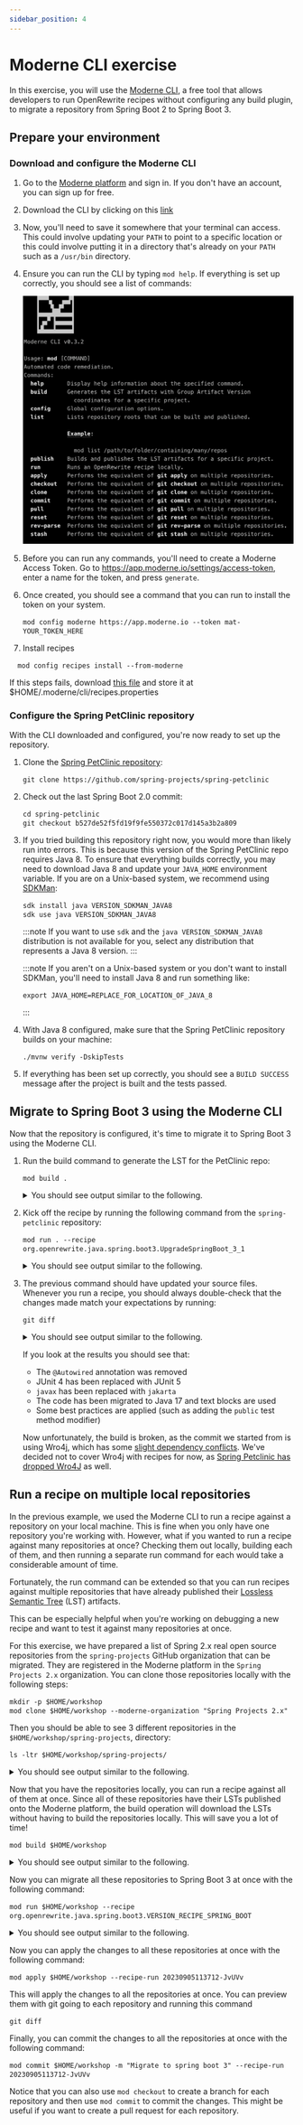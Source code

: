```yaml
---
sidebar_position: 4
---
```


# Moderne CLI exercise

In this exercise, you will use the [Moderne CLI](https://docs.moderne.io/moderne-cli/cli-intro), a free tool that
allows developers to run OpenRewrite recipes without configuring any build plugin, to migrate a repository from Spring
Boot 2 to Spring Boot 3.

## Prepare your environment

### Download and configure the Moderne CLI

1. Go to the [Moderne platform](https://app.moderne.io) and sign in. If you don't have an account, you can sign up for
   free.

2. Download the CLI by clicking on this [link](https://drive.google.com/file/d/1kFvtV_13UPnsW1VtzUTDzd6R-Q6Um-vf/view?usp=drive_link)

3. Now, you'll need to save it somewhere that your terminal can access. This could
   involve updating your `PATH` to point to a specific location or this could involve putting it in a directory that's
   already on your `PATH` such as a `/usr/bin` directory.

4. Ensure you can run the CLI by typing `mod help`. If everything is set up correctly, you should see a list of
   commands:

   ![](assets/mod-cli.png)

5. Before you can run any commands, you'll need to create a Moderne Access Token. Go
   to https://app.moderne.io/settings/access-token, enter a name for the token, and press `generate`.

6. Once created, you should see a command that you can run to install the token on your system.

   ```shell
   mod config moderne https://app.moderne.io --token mat-YOUR_TOKEN_HERE
   ```

7. Install recipes

```shell
  mod config recipes install --from-moderne
```

If this steps fails, download [this file](https://gist.github.com/rpau/e848744e3ece1fabbe4fb9451843e371) and store it at $HOME/.moderne/cli/recipes.properties 

### Configure the Spring PetClinic repository

With the CLI downloaded and configured, you're now ready to set up the repository.

1. Clone the [Spring PetClinic
   repository](https://github.com/spring-projects/spring-petclinic):

   ```shell
   git clone https://github.com/spring-projects/spring-petclinic
   ```

2. Check out the last Spring Boot 2.0 commit:

   ```shell
   cd spring-petclinic
   git checkout b527de52f5fd19f9fe550372c017d145a3b2a809
   ```

3. If you tried building this repository right now, you would more than likely run into errors. This is because this
   version of the Spring PetClinic repo requires Java 8. To ensure that everything builds correctly, you may need to
   download Java 8 and update your `JAVA_HOME` environment variable. If you are on a Unix-based system, we recommend
   using [SDKMan](https://sdkman.io/):

   ```shell
   sdk install java VERSION_SDKMAN_JAVA8
   sdk use java VERSION_SDKMAN_JAVA8
   ```

   :::note
   If you want to use `sdk` and the `java VERSION_SDKMAN_JAVA8` distribution is not available for you, select any distribution
   that represents a Java 8 version.
   :::

   :::note
   If you aren't on a Unix-based system or you don't want to install SDKMan, you'll need to install Java 8 and run
   something like:

    ```shell
    export JAVA_HOME=REPLACE_FOR_LOCATION_OF_JAVA_8
    ```

   :::

4. With Java 8 configured, make sure that the Spring PetClinic repository builds on your machine:

   ```shell
   ./mvnw verify -DskipTests
   ```

5. If everything has been set up correctly, you should see a `BUILD SUCCESS` message after the project is built and the
   tests passed.

## Migrate to Spring Boot 3 using the Moderne CLI

Now that the repository is configured, it's time to migrate it to Spring Boot 3 using the Moderne CLI.

1. Run the build command to generate the LST for the PetClinic repo:

   ```shell
   mod build .
   ```

   <details>
   <summary>You should see output similar to the following.</summary>

   ```
       ▛▀▀▚▖  ▗▄▟▜
       ▌   ▜▄▟▀  ▐
       ▛▀▀█▀▛▀▀▀▀▜
       ▌▟▀  ▛▀▀▀▀▜
       ▀▀▀▀▀▀▀▀▀▀▀
   Moderne CLI v0.3.0

   > Selecting repositories

   > spring-projects/spring-petclinic@mainnic
   Selected 1 repositories (0.02s)
   
   > Building LST(s)
   
   > spring-projects/spring-petclinic@main
   Build output will be written to file://./.moderne/build/20230904223334-5kM1v/build.log
   
   🏗 Step 1 - build with Maven
   Selected a Java 8 JDK.
   
   🏗 Step 2 - build with Native
   ✅ Built LST file://./.moderne/build/20230904223334-5kM1v/spring-petclinic-20230904223403-ast.jar (28s)
   
   
   MOD SUCCEEDED in (28s)             .
   ```
   </details>

2. Kick off the recipe by running the following command from the
`spring-petclinic` repository:

   ```shell
   mod run . --recipe org.openrewrite.java.spring.boot3.UpgradeSpringBoot_3_1
   ```

   <details>
   <summary>You should see output similar to the following.</summary>

   ```
       ▛▀▀▚▖  ▗▄▟▜
       ▌   ▜▄▟▀  ▐
       ▛▀▀█▀▛▀▀▀▀▜
       ▌▟▀  ▛▀▀▀▀▜
       ▀▀▀▀▀▀▀▀▀▀▀
   Moderne CLI v0.3.0

   > Selecting repositories
   
   > spring-projects/spring-petclinic@main
   Selected 1 repositories (0.03s)
   
   > Running recipe org.openrewrite.java.spring.boot3.VERSION_RECIPE_SPRING_BOOT
   
   > spring-projects/spring-petclinic@main
   No changes.
   Found results on 0 repositories (14m 56s)
   
   MOD SUCCEEDED in (14m 56s)   
   ```

   </details>

4. The previous command should have updated your source files. Whenever you run a recipe, you should always double-check
   that the changes made match your expectations by running:

   ```shell
   git diff
   ```

   <details>
   <summary>You should see output similar to the following.</summary>

   ```diff
   diff --git a/pom.xml b/pom.xml
   index 0b8f9c2..738ff94 100644
   --- a/pom.xml
   +++ b/pom.xml
   @@ -10,14 +10,14 @@
      <parent>
   	 <groupId>org.springframework.boot</groupId>
   	 <artifactId>spring-boot-starter-parent</artifactId>
   -    <version>2.0.0.RELEASE</version>
   +    <version>VERSION_SPRING_BOOT31</version>
      </parent>
      <name>petclinic</name>
    
      <properties>
    
   	 <!-- Generic properties -->
   -    <java.version>1.8</java.version>
   +    <java.version>17</java.version>
   	 <project.build.sourceEncoding>UTF-8</project.build.sourceEncoding>
   	 <project.reporting.outputEncoding>UTF-8</project.reporting.outputEncoding>
    
   @@ -25,7 +25,7 @@
   	 <webjars-bootstrap.version>3.3.6</webjars-bootstrap.version>
   	 <webjars-jquery-ui.version>1.11.4</webjars-jquery-ui.version>
   	 <webjars-jquery.version>2.2.4</webjars-jquery.version>
   -    <wro4j.version>1.8.0</wro4j.version>
   +    <wro4j.version>1.10.1</wro4j.version>
    
   	 <cobertura.version>2.7</cobertura.version>
    
   @@ -53,6 +53,10 @@
   	   <groupId>org.springframework.boot</groupId>
   	   <artifactId>spring-boot-starter-thymeleaf</artifactId>
   	 </dependency>
   +    <dependency>
   +      <groupId>org.springframework.boot</groupId>
   +      <artifactId>spring-boot-starter-validation</artifactId>
   +    </dependency>
   	 <dependency>
   	   <groupId>org.springframework.boot</groupId>
   	   <artifactId>spring-boot-starter-test</artifactId>
   @@ -66,8 +70,8 @@
   	   <scope>runtime</scope>
   	 </dependency>
   	 <dependency>
   -      <groupId>mysql</groupId>
   -      <artifactId>mysql-connector-java</artifactId>
   +      <groupId>com.mysql</groupId>
   +      <artifactId>mysql-connector-j</artifactId>
   	   <scope>runtime</scope>
   	 </dependency>
    
   @@ -79,6 +83,7 @@
   	 <dependency>
   	   <groupId>org.ehcache</groupId>
   	   <artifactId>ehcache</artifactId>
   +      <classifier>jakarta</classifier>
   	 </dependency>
    
   	 <!-- webjars -->
   @@ -133,22 +138,6 @@
   	       </execution>
   	     </executions>
   	   </plugin>
   -      <plugin>
   -        <groupId>org.codehaus.mojo</groupId>
   -        <artifactId>cobertura-maven-plugin</artifactId>
   -        <version>${cobertura.version}</version>
   -        <configuration>
   -          <check />
   -        </configuration>
   -        <executions>
   -          <execution>
   -            <goals>
   -              <goal>clean</goal>
   -              <goal>check</goal>
   -            </goals>
   -          </execution>
   -        </executions>
   -      </plugin>
    
   	   <!-- Spring Boot Actuator displays build-related information if a git.properties
   	     file is present at the classpath -->
   @@ -204,17 +193,6 @@
      <reporting>
   	 <plugins>
   	   <!-- integrate maven-cobertura-plugin to project site -->
   -      <plugin>
   -        <groupId>org.codehaus.mojo</groupId>
   -        <artifactId>cobertura-maven-plugin</artifactId>
   -        <version>${cobertura.version}</version>
   -        <configuration>
   -          <formats>
   -            <format>html</format>
   -          </formats>
   -          <check />
   -        </configuration>
   -      </plugin>
   	 </plugins>
      </reporting>
    
   diff --git a/src/main/java/org/springframework/samples/petclinic/model/BaseEntity.java b/src/main/java/org/springframework/samples/petclinic/model/BaseEntity.java
   index 86cc210..d45134c 100644
   --- a/src/main/java/org/springframework/samples/petclinic/model/BaseEntity.java
   +++ b/src/main/java/org/springframework/samples/petclinic/model/BaseEntity.java
   @@ -17,10 +17,10 @@ package org.springframework.samples.petclinic.model;
    
    import java.io.Serializable;
    
   -import javax.persistence.GeneratedValue;
   -import javax.persistence.GenerationType;
   -import javax.persistence.Id;
   -import javax.persistence.MappedSuperclass;
   +import jakarta.persistence.GeneratedValue;
   +import jakarta.persistence.GenerationType;
   +import jakarta.persistence.Id;
   +import jakarta.persistence.MappedSuperclass;
    
    /**
     * Simple JavaBean domain object with an id property. Used as a base class for objects
   diff --git a/src/main/java/org/springframework/samples/petclinic/model/NamedEntity.java b/src/main/java/org/springframework/samples/petclinic/model/NamedEntity.java
   index d66c97a..83bb717 100644
   --- a/src/main/java/org/springframework/samples/petclinic/model/NamedEntity.java
   +++ b/src/main/java/org/springframework/samples/petclinic/model/NamedEntity.java
   @@ -15,8 +15,8 @@
     */
    package org.springframework.samples.petclinic.model;
    
   -import javax.persistence.Column;
   -import javax.persistence.MappedSuperclass;
   +import jakarta.persistence.Column;
   +import jakarta.persistence.MappedSuperclass;
    
    
    /**
   diff --git a/src/main/java/org/springframework/samples/petclinic/model/Person.java b/src/main/java/org/springframework/samples/petclinic/model/Person.java
   index 5d23523..7294998 100644
   --- a/src/main/java/org/springframework/samples/petclinic/model/Person.java
   +++ b/src/main/java/org/springframework/samples/petclinic/model/Person.java
   @@ -15,9 +15,9 @@
     */
    package org.springframework.samples.petclinic.model;
    
   -import javax.persistence.Column;
   -import javax.persistence.MappedSuperclass;
   -import javax.validation.constraints.NotEmpty;
   +import jakarta.persistence.Column;
   +import jakarta.persistence.MappedSuperclass;
   +import jakarta.validation.constraints.NotEmpty;
    
    /**
     * Simple JavaBean domain object representing an person.
   diff --git a/src/main/java/org/springframework/samples/petclinic/owner/Owner.java b/src/main/java/org/springframework/samples/petclinic/owner/Owner.java
   index 89aad2c..063c750 100644
   --- a/src/main/java/org/springframework/samples/petclinic/owner/Owner.java
   +++ b/src/main/java/org/springframework/samples/petclinic/owner/Owner.java
   @@ -21,13 +21,13 @@ import java.util.HashSet;
    import java.util.List;
    import java.util.Set;
    
   -import javax.persistence.CascadeType;
   -import javax.persistence.Column;
   -import javax.persistence.Entity;
   -import javax.persistence.OneToMany;
   -import javax.persistence.Table;
   -import javax.validation.constraints.Digits;
   -import javax.validation.constraints.NotEmpty;
   +import jakarta.persistence.CascadeType;
   +import jakarta.persistence.Column;
   +import jakarta.persistence.Entity;
   +import jakarta.persistence.OneToMany;
   +import jakarta.persistence.Table;
   +import jakarta.validation.constraints.Digits;
   +import jakarta.validation.constraints.NotEmpty;
    
    import org.springframework.beans.support.MutableSortDefinition;
    import org.springframework.beans.support.PropertyComparator;
   diff --git a/src/main/java/org/springframework/samples/petclinic/owner/OwnerController.java b/src/main/java/org/springframework/samples/petclinic/owner/OwnerController.java
   index d914ed7..a25870b 100644
   --- a/src/main/java/org/springframework/samples/petclinic/owner/OwnerController.java
   +++ b/src/main/java/org/springframework/samples/petclinic/owner/OwnerController.java
   @@ -15,7 +15,6 @@
     */
    package org.springframework.samples.petclinic.owner;
    
   -import org.springframework.beans.factory.annotation.Autowired;
    import org.springframework.stereotype.Controller;
    import org.springframework.ui.Model;
    import org.springframework.validation.BindingResult;
   @@ -26,7 +25,7 @@ import org.springframework.web.bind.annotation.PathVariable;
    import org.springframework.web.bind.annotation.PostMapping;
    import org.springframework.web.servlet.ModelAndView;
    
   -import javax.validation.Valid;
   +import jakarta.validation.Valid;
    import java.util.Collection;
    import java.util.Map;
    
   @@ -43,7 +42,6 @@ class OwnerController {
   	 private final OwnerRepository owners;
    
    
   -    @Autowired
   	 public OwnerController(OwnerRepository clinicService) {
   	     this.owners = clinicService;
   	 }
   @@ -102,14 +100,14 @@ class OwnerController {
   	 }
    
   	 @GetMapping("/owners/{ownerId}/edit")
   -    public String initUpdateOwnerForm(@PathVariable("ownerId") int ownerId, Model model) {
   +    public String initUpdateOwnerForm(@PathVariable int ownerId, Model model) {
   	     Owner owner = this.owners.findById(ownerId);
   	     model.addAttribute(owner);
   	     return VIEWS_OWNER_CREATE_OR_UPDATE_FORM;
   	 }
    
   	 @PostMapping("/owners/{ownerId}/edit")
   -    public String processUpdateOwnerForm(@Valid Owner owner, BindingResult result, @PathVariable("ownerId") int ownerId) {
   +    public String processUpdateOwnerForm(@Valid Owner owner, BindingResult result, @PathVariable int ownerId) {
   	     if (result.hasErrors()) {
   	         return VIEWS_OWNER_CREATE_OR_UPDATE_FORM;
   	     } else {
   @@ -126,7 +124,7 @@ class OwnerController {
   	  * @return a ModelMap with the model attributes for the view
   	  */
   	 @GetMapping("/owners/{ownerId}")
   -    public ModelAndView showOwner(@PathVariable("ownerId") int ownerId) {
   +    public ModelAndView showOwner(@PathVariable int ownerId) {
   	     ModelAndView mav = new ModelAndView("owners/ownerDetails");
   	     mav.addObject(this.owners.findById(ownerId));
   	     return mav;
   diff --git a/src/main/java/org/springframework/samples/petclinic/owner/Pet.java b/src/main/java/org/springframework/samples/petclinic/owner/Pet.java
   index 5e226a1..106934b 100755
   --- a/src/main/java/org/springframework/samples/petclinic/owner/Pet.java
   +++ b/src/main/java/org/springframework/samples/petclinic/owner/Pet.java
   @@ -23,16 +23,16 @@ import java.util.LinkedHashSet;
    import java.util.List;
    import java.util.Set;
    
   -import javax.persistence.CascadeType;
   -import javax.persistence.Column;
   -import javax.persistence.Entity;
   -import javax.persistence.FetchType;
   -import javax.persistence.JoinColumn;
   -import javax.persistence.ManyToOne;
   -import javax.persistence.OneToMany;
   -import javax.persistence.Table;
   -import javax.persistence.Temporal;
   -import javax.persistence.TemporalType;
   +import jakarta.persistence.CascadeType;
   +import jakarta.persistence.Column;
   +import jakarta.persistence.Entity;
   +import jakarta.persistence.FetchType;
   +import jakarta.persistence.JoinColumn;
   +import jakarta.persistence.ManyToOne;
   +import jakarta.persistence.OneToMany;
   +import jakarta.persistence.Table;
   +import jakarta.persistence.Temporal;
   +import jakarta.persistence.TemporalType;
    
    import org.springframework.beans.support.MutableSortDefinition;
    import org.springframework.beans.support.PropertyComparator;
   diff --git a/src/main/java/org/springframework/samples/petclinic/owner/PetController.java b/src/main/java/org/springframework/samples/petclinic/owner/PetController.java
   index 9c52e03..8694be1 100644
   --- a/src/main/java/org/springframework/samples/petclinic/owner/PetController.java
   +++ b/src/main/java/org/springframework/samples/petclinic/owner/PetController.java
   @@ -15,7 +15,6 @@
     */
    package org.springframework.samples.petclinic.owner;
    
   -import org.springframework.beans.factory.annotation.Autowired;
    import org.springframework.stereotype.Controller;
    import org.springframework.ui.ModelMap;
    import org.springframework.util.StringUtils;
   @@ -23,7 +22,7 @@ import org.springframework.validation.BindingResult;
    import org.springframework.web.bind.WebDataBinder;
    import org.springframework.web.bind.annotation.*;
    
   -import javax.validation.Valid;
   +import jakarta.validation.Valid;
    import java.util.Collection;
    
    /**
   @@ -39,7 +38,6 @@ class PetController {
   	 private final PetRepository pets;
   	 private final OwnerRepository owners;
    
   -    @Autowired
   	 public PetController(PetRepository pets, OwnerRepository owners) {
   	     this.pets = pets;
   	     this.owners = owners;
   @@ -51,7 +49,7 @@ class PetController {
   	 }
    
   	 @ModelAttribute("owner")
   -    public Owner findOwner(@PathVariable("ownerId") int ownerId) {
   +    public Owner findOwner(@PathVariable int ownerId) {
   	     return this.owners.findById(ownerId);
   	 }
    
   @@ -89,7 +87,7 @@ class PetController {
   	 }
    
   	 @GetMapping("/pets/{petId}/edit")
   -    public String initUpdateForm(@PathVariable("petId") int petId, ModelMap model) {
   +    public String initUpdateForm(@PathVariable int petId, ModelMap model) {
   	     Pet pet = this.pets.findById(petId);
   	     model.put("pet", pet);
   	     return VIEWS_PETS_CREATE_OR_UPDATE_FORM;
   diff --git a/src/main/java/org/springframework/samples/petclinic/owner/PetType.java b/src/main/java/org/springframework/samples/petclinic/owner/PetType.java
   index ac827b3..e6a7271 100644
   --- a/src/main/java/org/springframework/samples/petclinic/owner/PetType.java
   +++ b/src/main/java/org/springframework/samples/petclinic/owner/PetType.java
   @@ -15,8 +15,8 @@
     */
    package org.springframework.samples.petclinic.owner;
    
   -import javax.persistence.Entity;
   -import javax.persistence.Table;
   +import jakarta.persistence.Entity;
   +import jakarta.persistence.Table;
    
    import org.springframework.samples.petclinic.model.NamedEntity;
    
   diff --git a/src/main/java/org/springframework/samples/petclinic/owner/PetTypeFormatter.java b/src/main/java/org/springframework/samples/petclinic/owner/PetTypeFormatter.java
   index 78451ca..8ad364f 100644
   --- a/src/main/java/org/springframework/samples/petclinic/owner/PetTypeFormatter.java
   +++ b/src/main/java/org/springframework/samples/petclinic/owner/PetTypeFormatter.java
   @@ -20,7 +20,6 @@ import java.text.ParseException;
    import java.util.Collection;
    import java.util.Locale;
    
   -import org.springframework.beans.factory.annotation.Autowired;
    import org.springframework.format.Formatter;
    import org.springframework.stereotype.Component;
    
   @@ -41,7 +40,6 @@ public class PetTypeFormatter implements Formatter<PetType> {
   	 private final PetRepository pets;
    
    
   -    @Autowired
   	 public PetTypeFormatter(PetRepository pets) {
   	     this.pets = pets;
   	 }
   diff --git a/src/main/java/org/springframework/samples/petclinic/owner/VisitController.java b/src/main/java/org/springframework/samples/petclinic/owner/VisitController.java
   index d7afed1..c7e6109 100644
   --- a/src/main/java/org/springframework/samples/petclinic/owner/VisitController.java
   +++ b/src/main/java/org/springframework/samples/petclinic/owner/VisitController.java
   @@ -15,7 +15,6 @@
     */
    package org.springframework.samples.petclinic.owner;
    
   -import org.springframework.beans.factory.annotation.Autowired;
    import org.springframework.samples.petclinic.visit.Visit;
    import org.springframework.samples.petclinic.visit.VisitRepository;
    import org.springframework.stereotype.Controller;
   @@ -23,7 +22,7 @@ import org.springframework.validation.BindingResult;
    import org.springframework.web.bind.WebDataBinder;
    import org.springframework.web.bind.annotation.*;
    
   -import javax.validation.Valid;
   +import jakarta.validation.Valid;
    import java.util.Map;
    
    /**
   @@ -40,7 +39,6 @@ class VisitController {
   	 private final PetRepository pets;
    
    
   -    @Autowired
   	 public VisitController(VisitRepository visits, PetRepository pets) {
   	     this.visits = visits;
   	     this.pets = pets;
   @@ -62,7 +60,7 @@ class VisitController {
   	  * @return Pet
   	  */
   	 @ModelAttribute("visit")
   -    public Visit loadPetWithVisit(@PathVariable("petId") int petId, Map<String, Object> model) {
   +    public Visit loadPetWithVisit(@PathVariable int petId, Map<String, Object> model) {
   	     Pet pet = this.pets.findById(petId);
   	     model.put("pet", pet);
   	     Visit visit = new Visit();
   @@ -72,7 +70,7 @@ class VisitController {
    
   	 // Spring MVC calls method loadPetWithVisit(...) before initNewVisitForm is called
   	 @GetMapping("/owners/*/pets/{petId}/visits/new")
   -    public String initNewVisitForm(@PathVariable("petId") int petId, Map<String, Object> model) {
   +    public String initNewVisitForm(@PathVariable int petId, Map<String, Object> model) {
   	     return "pets/createOrUpdateVisitForm";
   	 }
    
   diff --git a/src/main/java/org/springframework/samples/petclinic/system/CrashController.java b/src/main/java/org/springframework/samples/petclinic/system/CrashController.java
   index 2f5e7a3..29f4fd5 100644
   --- a/src/main/java/org/springframework/samples/petclinic/system/CrashController.java
   +++ b/src/main/java/org/springframework/samples/petclinic/system/CrashController.java
   @@ -30,8 +30,10 @@ class CrashController {
    
   	 @GetMapping("/oups")
   	 public String triggerException() {
   -        throw new RuntimeException("Expected: controller used to showcase what "
   -                + "happens when an exception is thrown");
   +        throw new RuntimeException("""
   +                Expected: controller used to showcase what \
   +                happens when an exception is thrown\
   +                """);
   	 }
    
    }
   diff --git a/src/main/java/org/springframework/samples/petclinic/vet/Specialty.java b/src/main/java/org/springframework/samples/petclinic/vet/Specialty.java
   index 5691c24..7727e21 100644
   --- a/src/main/java/org/springframework/samples/petclinic/vet/Specialty.java
   +++ b/src/main/java/org/springframework/samples/petclinic/vet/Specialty.java
   @@ -17,8 +17,8 @@ package org.springframework.samples.petclinic.vet;
    
    import java.io.Serializable;
    
   -import javax.persistence.Entity;
   -import javax.persistence.Table;
   +import jakarta.persistence.Entity;
   +import jakarta.persistence.Table;
    
    import org.springframework.samples.petclinic.model.NamedEntity;
    
   diff --git a/src/main/java/org/springframework/samples/petclinic/vet/Vet.java b/src/main/java/org/springframework/samples/petclinic/vet/Vet.java
   index 43aecc4..d2841dd 100644
   --- a/src/main/java/org/springframework/samples/petclinic/vet/Vet.java
   +++ b/src/main/java/org/springframework/samples/petclinic/vet/Vet.java
   @@ -21,13 +21,13 @@ import java.util.HashSet;
    import java.util.List;
    import java.util.Set;
    
   -import javax.persistence.Entity;
   -import javax.persistence.FetchType;
   -import javax.persistence.JoinColumn;
   -import javax.persistence.JoinTable;
   -import javax.persistence.ManyToMany;
   -import javax.persistence.Table;
   -import javax.xml.bind.annotation.XmlElement;
   +import jakarta.persistence.Entity;
   +import jakarta.persistence.FetchType;
   +import jakarta.persistence.JoinColumn;
   +import jakarta.persistence.JoinTable;
   +import jakarta.persistence.ManyToMany;
   +import jakarta.persistence.Table;
   +import jakarta.xml.bind.annotation.XmlElement;
    
    import org.springframework.beans.support.MutableSortDefinition;
    import org.springframework.beans.support.PropertyComparator;
   diff --git a/src/main/java/org/springframework/samples/petclinic/vet/VetController.java b/src/main/java/org/springframework/samples/petclinic/vet/VetController.java
   index 7ce8374..ddaa364 100644
   --- a/src/main/java/org/springframework/samples/petclinic/vet/VetController.java
   +++ b/src/main/java/org/springframework/samples/petclinic/vet/VetController.java
   @@ -15,7 +15,6 @@
     */
    package org.springframework.samples.petclinic.vet;
    
   -import org.springframework.beans.factory.annotation.Autowired;
    import org.springframework.stereotype.Controller;
    import org.springframework.web.bind.annotation.GetMapping;
    import org.springframework.web.bind.annotation.ResponseBody;
   @@ -33,7 +32,6 @@ class VetController {
    
   	 private final VetRepository vets;
    
   -    @Autowired
   	 public VetController(VetRepository clinicService) {
   	     this.vets = clinicService;
   	 }
   diff --git a/src/main/java/org/springframework/samples/petclinic/vet/Vets.java b/src/main/java/org/springframework/samples/petclinic/vet/Vets.java
   index f5b24c3..c90b652 100644
   --- a/src/main/java/org/springframework/samples/petclinic/vet/Vets.java
   +++ b/src/main/java/org/springframework/samples/petclinic/vet/Vets.java
   @@ -18,8 +18,8 @@ package org.springframework.samples.petclinic.vet;
    import java.util.ArrayList;
    import java.util.List;
    
   -import javax.xml.bind.annotation.XmlElement;
   -import javax.xml.bind.annotation.XmlRootElement;
   +import jakarta.xml.bind.annotation.XmlElement;
   +import jakarta.xml.bind.annotation.XmlRootElement;
    
    /**
     * Simple domain object representing a list of veterinarians. Mostly here to be used for the 'vets' {@link
   diff --git a/src/main/java/org/springframework/samples/petclinic/visit/Visit.java b/src/main/java/org/springframework/samples/petclinic/visit/Visit.java
   index ce10d7b..2a5e854 100755
   --- a/src/main/java/org/springframework/samples/petclinic/visit/Visit.java
   +++ b/src/main/java/org/springframework/samples/petclinic/visit/Visit.java
   @@ -17,12 +17,12 @@ package org.springframework.samples.petclinic.visit;
    
    import java.util.Date;
    
   -import javax.persistence.Column;
   -import javax.persistence.Entity;
   -import javax.persistence.Table;
   -import javax.persistence.Temporal;
   -import javax.persistence.TemporalType;
   -import javax.validation.constraints.NotEmpty;
   +import jakarta.persistence.Column;
   +import jakarta.persistence.Entity;
   +import jakarta.persistence.Table;
   +import jakarta.persistence.Temporal;
   +import jakarta.persistence.TemporalType;
   +import jakarta.validation.constraints.NotEmpty;
    
    import org.springframework.format.annotation.DateTimeFormat;
    import org.springframework.samples.petclinic.model.BaseEntity;
   diff --git a/src/main/resources/application.properties b/src/main/resources/application.properties
   index c8d5a5c..0616806 100644
   --- a/src/main/resources/application.properties
   +++ b/src/main/resources/application.properties
   @@ -1,7 +1,7 @@
    # database init, supports mysql too
    database=hsqldb
   -spring.datasource.schema=classpath*:db/${database}/schema.sql
   -spring.datasource.data=classpath*:db/${database}/data.sql
   +spring.sql.init.schema-locations=classpath*:db/${database}/schema.sql
   +spring.sql.init.data-locations=classpath*:db/${database}/data.sql
    
    # Web
    spring.thymeleaf.mode=HTML
   diff --git a/src/test/java/org/springframework/samples/petclinic/model/ValidatorTests.java b/src/test/java/org/springframework/samples/petclinic/model/ValidatorTests.java
   index 7da0d3d..cfafd31 100644
   --- a/src/test/java/org/springframework/samples/petclinic/model/ValidatorTests.java
   +++ b/src/test/java/org/springframework/samples/petclinic/model/ValidatorTests.java
   @@ -3,8 +3,8 @@ package org.springframework.samples.petclinic.model;
    import java.util.Locale;
    import java.util.Set;
    
   -import javax.validation.ConstraintViolation;
   -import javax.validation.Validator;
   +import jakarta.validation.ConstraintViolation;
   +import jakarta.validation.Validator;
    
    import org.junit.Test;
    
   diff --git a/src/test/java/org/springframework/samples/petclinic/owner/OwnerControllerTests.java b/src/test/java/org/springframework/samples/petclinic/owner/OwnerControllerTests.java
   index 7fccb3b..7b2edef 100644
   --- a/src/test/java/org/springframework/samples/petclinic/owner/OwnerControllerTests.java
   +++ b/src/test/java/org/springframework/samples/petclinic/owner/OwnerControllerTests.java
   @@ -12,14 +12,12 @@ import static org.springframework.test.web.servlet.result.MockMvcResultMatchers.
    import org.assertj.core.util.Lists;
    import org.junit.Before;
    import org.junit.Test;
   -import org.junit.runner.RunWith;
    import org.springframework.beans.factory.annotation.Autowired;
    import org.springframework.boot.test.autoconfigure.web.servlet.WebMvcTest;
    import org.springframework.boot.test.mock.mockito.MockBean;
    import org.springframework.samples.petclinic.owner.Owner;
    import org.springframework.samples.petclinic.owner.OwnerController;
    import org.springframework.samples.petclinic.owner.OwnerRepository;
   -import org.springframework.test.context.junit4.SpringRunner;
    import org.springframework.test.web.servlet.MockMvc;
    
    /**
   @@ -27,7 +25,6 @@ import org.springframework.test.web.servlet.MockMvc;
     *
     * @author Colin But
     */
   -@RunWith(SpringRunner.class)
    @WebMvcTest(OwnerController.class)
    public class OwnerControllerTests {
    
   diff --git a/src/test/java/org/springframework/samples/petclinic/owner/PetControllerTests.java b/src/test/java/org/springframework/samples/petclinic/owner/PetControllerTests.java
   index f95d7c8..19ea9c1 100755
   --- a/src/test/java/org/springframework/samples/petclinic/owner/PetControllerTests.java
   +++ b/src/test/java/org/springframework/samples/petclinic/owner/PetControllerTests.java
   @@ -10,7 +10,6 @@ import static org.springframework.test.web.servlet.result.MockMvcResultMatchers.
    import org.assertj.core.util.Lists;
    import org.junit.Before;
    import org.junit.Test;
   -import org.junit.runner.RunWith;
    import org.springframework.beans.factory.annotation.Autowired;
    import org.springframework.boot.test.autoconfigure.web.servlet.WebMvcTest;
    import org.springframework.boot.test.mock.mockito.MockBean;
   @@ -23,7 +22,6 @@ import org.springframework.samples.petclinic.owner.PetController;
    import org.springframework.samples.petclinic.owner.PetRepository;
    import org.springframework.samples.petclinic.owner.PetType;
    import org.springframework.samples.petclinic.owner.PetTypeFormatter;
   -import org.springframework.test.context.junit4.SpringRunner;
    import org.springframework.test.web.servlet.MockMvc;
    
    /**
   @@ -31,7 +29,6 @@ import org.springframework.test.web.servlet.MockMvc;
     *
     * @author Colin But
     */
   -@RunWith(SpringRunner.class)
    @WebMvcTest(value = PetController.class,
   	 includeFilters = @ComponentScan.Filter(
   	                         value = PetTypeFormatter.class,
   diff --git a/src/test/java/org/springframework/samples/petclinic/owner/PetTypeFormatterTests.java b/src/test/java/org/springframework/samples/petclinic/owner/PetTypeFormatterTests.java
   index 4e8e36c..387f918 100644
   --- a/src/test/java/org/springframework/samples/petclinic/owner/PetTypeFormatterTests.java
   +++ b/src/test/java/org/springframework/samples/petclinic/owner/PetTypeFormatterTests.java
   @@ -7,20 +7,20 @@ import java.util.List;
    import java.util.Locale;
    
    import org.junit.Before;
   +
   +import static org.junit.jupiter.api.Assertions.assertEquals;
    import org.junit.Test;
   -import org.junit.runner.RunWith;
   +import org.junit.jupiter.api.extension.ExtendWith;
    import org.mockito.Mock;
    import org.mockito.Mockito;
   -import org.mockito.junit.MockitoJUnitRunner;
   -
   -import static org.junit.Assert.assertEquals;
   +import org.mockito.junit.jupiter.MockitoExtension;
    
    /**
     * Test class for {@link PetTypeFormatter}
     *
     * @author Colin But
     */
   -@RunWith(MockitoJUnitRunner.class)
   +@ExtendWith(MockitoExtension.class)
    public class PetTypeFormatterTests {
    
   	 @Mock
   diff --git a/src/test/java/org/springframework/samples/petclinic/owner/VisitControllerTests.java b/src/test/java/org/springframework/samples/petclinic/owner/VisitControllerTests.java
   index 08d6136..f77c9a7 100644
   --- a/src/test/java/org/springframework/samples/petclinic/owner/VisitControllerTests.java
   +++ b/src/test/java/org/springframework/samples/petclinic/owner/VisitControllerTests.java
   @@ -9,7 +9,6 @@ import static org.springframework.test.web.servlet.result.MockMvcResultMatchers.
    
    import org.junit.Before;
    import org.junit.Test;
   -import org.junit.runner.RunWith;
    import org.springframework.beans.factory.annotation.Autowired;
    import org.springframework.boot.test.autoconfigure.web.servlet.WebMvcTest;
    import org.springframework.boot.test.mock.mockito.MockBean;
   @@ -17,7 +16,6 @@ import org.springframework.samples.petclinic.owner.Pet;
    import org.springframework.samples.petclinic.owner.PetRepository;
    import org.springframework.samples.petclinic.owner.VisitController;
    import org.springframework.samples.petclinic.visit.VisitRepository;
   -import org.springframework.test.context.junit4.SpringRunner;
    import org.springframework.test.web.servlet.MockMvc;
    
    /**
   @@ -25,7 +23,6 @@ import org.springframework.test.web.servlet.MockMvc;
     *
     * @author Colin But
     */
   -@RunWith(SpringRunner.class)
    @WebMvcTest(VisitController.class)
    public class VisitControllerTests {
    
   diff --git a/src/test/java/org/springframework/samples/petclinic/service/ClinicServiceTests.java b/src/test/java/org/springframework/samples/petclinic/service/ClinicServiceTests.java
   index 7ed5bf8..276ed65 100644
   --- a/src/test/java/org/springframework/samples/petclinic/service/ClinicServiceTests.java
   +++ b/src/test/java/org/springframework/samples/petclinic/service/ClinicServiceTests.java
   @@ -6,7 +6,6 @@ import java.util.Collection;
    import java.util.Date;
    
    import org.junit.Test;
   -import org.junit.runner.RunWith;
    import org.springframework.beans.factory.annotation.Autowired;
    import org.springframework.boot.test.autoconfigure.orm.jpa.DataJpaTest;
    import org.springframework.context.annotation.ComponentScan;
   @@ -20,7 +19,6 @@ import org.springframework.samples.petclinic.vet.VetRepository;
    import org.springframework.samples.petclinic.visit.Visit;
    import org.springframework.samples.petclinic.visit.VisitRepository;
    import org.springframework.stereotype.Service;
   -import org.springframework.test.context.junit4.SpringRunner;
    import org.springframework.transaction.annotation.Transactional;
    
    /**
   @@ -44,7 +42,6 @@ import org.springframework.transaction.annotation.Transactional;
     * @author Dave Syer
     */
    
   -@RunWith(SpringRunner.class)
    @DataJpaTest(includeFilters = @ComponentScan.Filter(Service.class))
    public class ClinicServiceTests {
    
   diff --git a/src/test/java/org/springframework/samples/petclinic/system/CrashControllerTests.java b/src/test/java/org/springframework/samples/petclinic/system/CrashControllerTests.java
   index 3f108bf..27701e9 100644
   --- a/src/test/java/org/springframework/samples/petclinic/system/CrashControllerTests.java
   +++ b/src/test/java/org/springframework/samples/petclinic/system/CrashControllerTests.java
   @@ -2,11 +2,9 @@ package org.springframework.samples.petclinic.system;
    
    import org.junit.Ignore;
    import org.junit.Test;
   -import org.junit.runner.RunWith;
    
    import org.springframework.beans.factory.annotation.Autowired;
    import org.springframework.boot.test.autoconfigure.web.servlet.WebMvcTest;
   -import org.springframework.test.context.junit4.SpringRunner;
    import org.springframework.test.web.servlet.MockMvc;
    
    import static org.springframework.test.web.servlet.request.MockMvcRequestBuilders.get;
   @@ -20,8 +18,6 @@ import static org.springframework.test.web.servlet.result.MockMvcResultMatchers.
     *
     * @author Colin But
     */
   -@RunWith(SpringRunner.class)
   -// Waiting https://github.com/spring-projects/spring-boot/issues/5574
    @Ignore
    @WebMvcTest(controllers = CrashController.class)
    public class CrashControllerTests {
   diff --git a/src/test/java/org/springframework/samples/petclinic/system/ProductionConfigurationTests.java b/src/test/java/org/springframework/samples/petclinic/system/ProductionConfigurationTests.java
   index 9636e36..026635f 100644
   --- a/src/test/java/org/springframework/samples/petclinic/system/ProductionConfigurationTests.java
   +++ b/src/test/java/org/springframework/samples/petclinic/system/ProductionConfigurationTests.java
   @@ -1,14 +1,11 @@
    package org.springframework.samples.petclinic.system;
    
    import org.junit.Test;
   -import org.junit.runner.RunWith;
    
    import org.springframework.beans.factory.annotation.Autowired;
    import org.springframework.boot.test.context.SpringBootTest;
    import org.springframework.samples.petclinic.vet.VetRepository;
   -import org.springframework.test.context.junit4.SpringRunner;
    
   -@RunWith(SpringRunner.class)
    @SpringBootTest
    public class ProductionConfigurationTests {
    
   diff --git a/src/test/java/org/springframework/samples/petclinic/vet/VetControllerTests.java b/src/test/java/org/springframework/samples/petclinic/vet/VetControllerTests.java
   index ce6adf8..0464dcb 100644
   --- a/src/test/java/org/springframework/samples/petclinic/vet/VetControllerTests.java
   +++ b/src/test/java/org/springframework/samples/petclinic/vet/VetControllerTests.java
   @@ -12,7 +12,6 @@ import static org.springframework.test.web.servlet.result.MockMvcResultMatchers.
    import org.assertj.core.util.Lists;
    import org.junit.Before;
    import org.junit.Test;
   -import org.junit.runner.RunWith;
    import org.springframework.beans.factory.annotation.Autowired;
    import org.springframework.boot.test.autoconfigure.web.servlet.WebMvcTest;
    import org.springframework.boot.test.mock.mockito.MockBean;
   @@ -21,14 +20,12 @@ import org.springframework.samples.petclinic.vet.Specialty;
    import org.springframework.samples.petclinic.vet.Vet;
    import org.springframework.samples.petclinic.vet.VetController;
    import org.springframework.samples.petclinic.vet.VetRepository;
   -import org.springframework.test.context.junit4.SpringRunner;
    import org.springframework.test.web.servlet.MockMvc;
    import org.springframework.test.web.servlet.ResultActions;
    
    /**
     * Test class for the {@link VetController}
     */
   -@RunWith(SpringRunner.class)
    @WebMvcTest(VetController.class)
    public class VetControllerTests {
   ```
   </details>

   If you look at the results you should see that:

    * The `@Autowired` annotation was removed
    * JUnit 4 has been replaced with JUnit 5
    * `javax` has been replaced with `jakarta`
    * The code has been migrated to Java 17 and text blocks are used
    * Some best practices are applied (such as adding the `public` test method modifier)

   Now unfortunately, the build is broken, as the commit we started from is using Wro4j, which has
   some [slight dependency conflicts](https://github.com/wro4j/wro4j/issues/1129).
   We've decided not to cover Wro4j with recipes for now,
   as [Spring Petclinic has dropped Wro4J](https://github.com/spring-projects/spring-petclinic/pull/868) as well.

## Run a recipe on multiple local repositories

In the previous example, we used the Moderne CLI to run a recipe against a repository on your local machine. This is
fine when you only have one repository you're working with. However, what if you wanted to run a recipe against many
repositories at once? Checking them out locally, building each of them, and then running a separate run command for each
would take a considerable amount of time.

Fortunately, the run command can be extended so that you can run recipes against multiple repositories that have already
published their [Lossless Semantic Tree](https://docs.moderne.io/concepts/lossless-semantic-trees) (LST) artifacts.

This can be especially helpful when you're working on debugging a new recipe and want to test it against many
repositories at once.

For this exercise, we have prepared a list of Spring 2.x real open source repositories from the `spring-projects` 
GitHub organization that can be migrated. They are registered in the Moderne platform in the `Spring Projects 2.x` 
organization. You can clone those repositories locally with the following steps:

```shell
mkdir -p $HOME/workshop
mod clone $HOME/workshop --moderne-organization "Spring Projects 2.x"
```

Then you should be able to see 3 different repositories in the `$HOME/workshop/spring-projects`,  directory:

```shell
ls -ltr $HOME/workshop/spring-projects/
```

<details>
<summary>You should see output similar to the following.</summary>

```
total 0
drwxr-xr-x  22 raquel  staff  704  5 sep 01:44 spring-hateoas-examples
drwxr-xr-x  15 raquel  staff  480  5 sep 01:44 spring-session-data-mongodb-examples
drwxr-xr-x  17 raquel  staff  544  5 sep 10:49 spring-data-release
```
</details>

Now that you have the repositories locally, you can run a recipe against all of them at once. Since all of 
these repositories have their LSTs published onto the Moderne platform, the build operation will download the
LSTs without having to build the repositories locally. This will save you a lot of time!

```shell
mod build $HOME/workshop
```

<details>
<summary>You should see output similar to the following.</summary>

```
        ▛▀▀▚▖  ▗▄▟▜
        ▌   ▜▄▟▀  ▐
        ▛▀▀█▀▛▀▀▀▀▜
        ▌▟▀  ▛▀▀▀▀▜
        ▀▀▀▀▀▀▀▀▀▀▀
Moderne CLI v0.1.1-SNAPSHOT

> Selecting repositories

> spring-projects/spring-data-release@mainp/spring-projects/spring-hateoas-examples
> spring-projects/spring-hateoas-examples@mainring-projects/spring-hateoas-examples
> spring-projects/spring-session-data-mongodb-examples@main/spring-hateoas-examples
Selected 3 repositories (0.45s)

> Building LST(s)

> spring-projects/spring-data-release@main
Build output will be written to file:///Users/raquel/workshop/spring-projects/spring-data-release/.moderne/build/20230905113522-rGwH8/build.log

🏗 Step 1 - download from Moderne         
✅ Downloaded LST file:///Users/raquel/workshop/spring-projects/spring-data-release/.moderne/build/20230905113522-rGwH8/0-spring-data-release-20230904044606-ast.jar

> spring-projects/spring-hateoas-examples@main
Build output will be written to file:///Users/raquel/workshop/spring-projects/spring-hateoas-examples/.moderne/build/20230905113527-waV3z/build.log

🏗 Step 1 - download from Moderne         
✅ Downloaded LST file:///Users/raquel/workshop/spring-projects/spring-hateoas-examples/.moderne/build/20230905113527-waV3z/0-spring-hateoas-examples-20230904132908-ast.jar

> spring-projects/spring-session-data-mongodb-examples@main
Build output will be written to file:///Users/raquel/workshop/spring-projects/spring-session-data-mongodb-examples/.moderne/build/20230905113530-30lEn/build.log

🏗 Step 1 - download from Moderne         
✅ Downloaded LST file:///Users/raquel/workshop/spring-projects/spring-session-data-mongodb-examples/.moderne/build/20230905113530-30lEn/0-spring-session-data-mongodb-examples-20230904181534-ast.jar

Built 3 repositories (9s)

MOD SUCCEEDED in (9s)
```
</details>

Now you can migrate all these repositories to Spring Boot 3 at once with the following command:

```shell
mod run $HOME/workshop --recipe org.openrewrite.java.spring.boot3.VERSION_RECIPE_SPRING_BOOT
```

<details>
<summary>You should see output similar to the following.</summary>

```
        ▛▀▀▚▖  ▗▄▟▜
        ▌   ▜▄▟▀  ▐
        ▛▀▀█▀▛▀▀▀▀▜
        ▌▟▀  ▛▀▀▀▀▜
        ▀▀▀▀▀▀▀▀▀▀▀
Moderne CLI v0.1.1-SNAPSHOT

> Selecting repositories

> spring-projects/spring-data-release@mainp/spring-projects/spring-hateoas-examples
> spring-projects/spring-hateoas-examples@mainring-projects/spring-hateoas-examples
> spring-projects/spring-session-data-mongodb-examples@main/spring-hateoas-examples
Selected 3 repositories (0.52s)

> Running recipe org.openrewrite.java.spring.boot3.VERSION_RECIPE_SPRING_BOOT

> spring-projects/spring-data-release@main
Fix results at file:///Users/raquel/workshop/spring-projects/spring-data-release/.moderne/run/20230905113712-JvUVv/fix.patch
Search results at file:///Users/raquel/workshop/spring-projects/spring-data-release/.moderne/run/20230905113712-JvUVv/search.patch
> spring-projects/spring-hateoas-examples@main                   
Fix results at file:///Users/raquel/workshop/spring-projects/spring-hateoas-examples/.moderne/run/20230905113712-JvUVv/fix.patch
Search results at file:///Users/raquel/workshop/spring-projects/spring-hateoas-examples/.moderne/run/20230905113712-JvUVv/search.patch
> spring-projects/spring-session-data-mongodb-examples@main       
Fix results at file:///Users/raquel/workshop/spring-projects/spring-session-data-mongodb-examples/.moderne/run/20230905113712-JvUVv/fix.patch
Search results at file:///Users/raquel/workshop/spring-projects/spring-session-data-mongodb-examples/.moderne/run/20230905113712-JvUVv/search.patch
Found results on 3 repositories (2m 8s)                                                
Run mod apply /Users/raquel/workshop --recipe-run 20230905113712-JvUVv to apply the changes.

MOD SUCCEEDED in (2m 8s)
```
</details>

Now you can apply the changes to all these repositories at once with the following command:

```shell
mod apply $HOME/workshop --recipe-run 20230905113712-JvUVv
```

This will apply the changes to all the repositories at once. You can preview them with git going to each 
repository and running this command

```shell
git diff
```

Finally, you can commit the changes to all the repositories at once with the following command:

```shell
mod commit $HOME/workshop -m "Migrate to spring boot 3" --recipe-run 20230905113712-JvUVv
```

Notice that you can also use `mod checkout` to create a branch for each repository and then use `mod commit` 
to commit the changes. This might be useful if you want to create a pull request for each repository.
